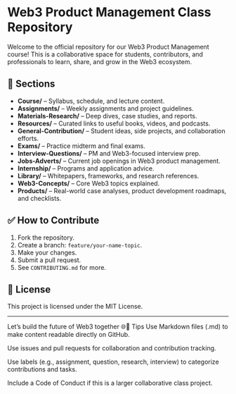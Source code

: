 ﻿# Web3 Product Management Class Repository

Welcome to the official repository for our Web3 Product Management course! This is a collaborative space for students, contributors, and professionals to learn, share, and grow in the Web3 ecosystem.

## 📂 Sections

- **Course/** – Syllabus, schedule, and lecture content.
- **Assignments/** – Weekly assignments and project guidelines.
- **Materials-Research/** – Deep dives, case studies, and reports.
- **Resources/** – Curated links to useful books, videos, and podcasts.
- **General-Contribution/** – Student ideas, side projects, and collaboration efforts.
- **Exams/** – Practice midterm and final exams.
- **Interview-Questions/** – PM and Web3-focused interview prep.
- **Jobs-Adverts/** – Current job openings in Web3 product management.
- **Internship/** – Programs and application advice.
- **Library/** – Whitepapers, frameworks, and research references.
- **Web3-Concepts/** – Core Web3 topics explained.
- **Products/** – Real-world case analyses, product development roadmaps, and checklists.

## ✅ How to Contribute

1. Fork the repository.
2. Create a branch: `feature/your-name-topic`.
3. Make your changes.
4. Submit a pull request.
5. See `CONTRIBUTING.md` for more.

## 📄 License

This project is licensed under the MIT License.

---

Let’s build the future of Web3 together 🌐🚀
Tips
Use Markdown files (.md) to make content readable directly on GitHub.

Use issues and pull requests for collaboration and contribution tracking.

Use labels (e.g., assignment, question, research, interview) to categorize contributions and tasks.

Include a Code of Conduct if this is a larger collaborative class project.

